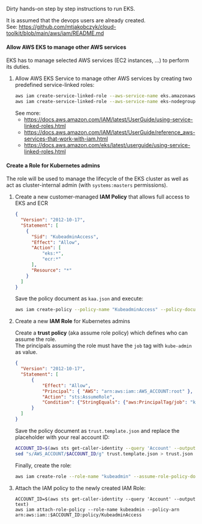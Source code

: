 Dirty hands-on step by step instructions to run EKS.

It is assumed that the devops users are already created.  
See: https://github.com/mtjakobczyk/cloud-toolkit/blob/main/aws/iam/README.md 

#### Allow AWS EKS to manage other AWS services
EKS has to manage selected AWS services (EC2 instances, ...) to perform its duties.

1. Allow AWS EKS Service to manage other AWS services by creating two predefined service-linked roles:
    ```bash
    aws iam create-service-linked-role --aws-service-name eks.amazonaws.com
    aws iam create-service-linked-role --aws-service-name eks-nodegroup.amazonaws.com
    ```
    See more:
    - https://docs.aws.amazon.com/IAM/latest/UserGuide/using-service-linked-roles.html
    - https://docs.aws.amazon.com/IAM/latest/UserGuide/reference_aws-services-that-work-with-iam.html
    - https://docs.aws.amazon.com/eks/latest/userguide/using-service-linked-roles.html

#### Create a Role for Kubernetes admins
The role will be used to manage the lifecycle of the EKS cluster as well as act as cluster-internal admin (with `systems:masters` permissions).

1. Create a new customer-managed **IAM Policy** that allows full access to EKS and ECR
    ```json
    {
      "Version": "2012-10-17",
      "Statement": [
        {
          "Sid": "KubeadminAccess",
          "Effect": "Allow",
          "Action": [
              "eks:*",
              "ecr:*"
          ],
          "Resource": "*"
        }
      ]
    }
    ```
    Save the policy document as `kaa.json` and execute:
    ```bash
    aws iam create-policy --policy-name "KubeadminAccess" --policy-document file://kaa.json
    ```
    
2. Create a new **IAM Role** for Kubernetes admins

    Create a **trust policy** (aka assume role policy) which defines who can assume the role.  
    The principals assuming the role must have the `job` tag with `kube-admin` as value.
    ```json
    {
      "Version": "2012-10-17",
      "Statement": [
          {
              "Effect": "Allow",
              "Principal": { "AWS": "arn:aws:iam::AWS_ACCOUNT:root" },
              "Action": "sts:AssumeRole",
              "Condition": {"StringEquals": {"aws:PrincipalTag/job": "kube-admin"}}
          }
      ]
    }
    ```
    Save the policy document as `trust.template.json` and replace the placeholder with your real account ID: 
    ```bash
    ACCOUNT_ID=$(aws sts get-caller-identity --query 'Account' --output text)
    sed "s/AWS_ACCOUNT/$ACCOUNT_ID/g" trust.template.json > trust.json
    ```
    Finally, create the role:
    ```bash
    aws iam create-role --role-name "kubeadmin" --assume-role-policy-document file://trust.json
    ```
3. Attach the IAM policy to the newly created IAM Role:
    ```
    ACCOUNT_ID=$(aws sts get-caller-identity --query 'Account' --output text)
    aws iam attach-role-policy --role-name kubeadmin --policy-arn arn:aws:iam::$ACCOUNT_ID:policy/KubeadminAccess
    ```
